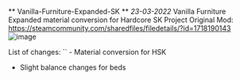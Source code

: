 ** Vanilla-Furniture-Expanded-SK ** *23-03-2022*
Vanilla Furniture Expanded material conversion for Hardcore SK Project
Original Mod: https://steamcommunity.com/sharedfiles/filedetails/?id=1718190143
![image](https://user-images.githubusercontent.com/64644323/159770223-27a02e19-63fc-4189-9a06-0558da2922eb.png)

List of changes:
`` - Material conversion for HSK
   - Slight balance changes for beds

